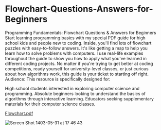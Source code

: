 # Flowchart-Questions-Answers-for-Beginners
Programming Fundamentals: Flowchart Questions & Answers for Beginners
Start learning programming basics with my special PDF guide for high school kids and people new to coding. Inside, you'll find lots of flowchart puzzles with easy-to-follow answers. It's like getting a map to help you learn how to solve problems with computers. I use real-life examples throughout the guide to show you how to apply what you've learned in different coding projects. No matter if you're trying to get better at coding competitions, ready yourself for university-level classes, or just curious about how algorithms work, this guide is your ticket to starting off right.
Audience:
This resource is specifically designed for:

High school students interested in exploring computer science and programming.
Absolute beginners looking to understand the basics of algorithms through interactive learning.
Educators seeking supplementary materials for their computer science classes.

[Flowchart.pdf](https://github.com/user-attachments/files/16692750/Flowchart.pdf)

![Screen Shot 1403-05-31 at 17 46 43](https://github.com/user-attachments/assets/106b6340-6e31-40e8-8264-6666f670cb06)

